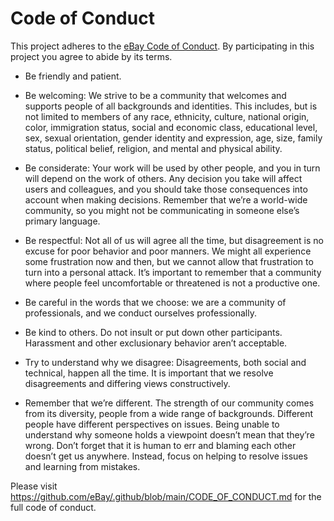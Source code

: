 # Code of Conduct

This project adheres to the [eBay Code of Conduct](https://github.com/eBay/.github/blob/main/CODE_OF_CONDUCT.md).
By participating in this project you agree to abide by its terms.

- Be friendly and patient.

- Be welcoming: We strive to be a community that welcomes and supports people of all backgrounds and identities. This includes, but is not limited to members of any race, ethnicity, culture, national origin, color, immigration status, social and economic class, educational level, sex, sexual orientation, gender identity and expression, age, size, family status, political belief, religion, and mental and physical ability.

- Be considerate: Your work will be used by other people, and you in turn will depend on the work of others. Any decision you take will affect users and colleagues, and you should take those consequences into account when making decisions. Remember that we’re a world-wide community, so you might not be communicating in someone else’s primary language.

- Be respectful: Not all of us will agree all the time, but disagreement is no excuse for poor behavior and poor manners. We might all experience some frustration now and then, but we cannot allow that frustration to turn into a personal attack. It’s important to remember that a community where people feel uncomfortable or threatened is not a productive one.

- Be careful in the words that we choose: we are a community of professionals, and we conduct ourselves professionally.

- Be kind to others. Do not insult or put down other participants. Harassment and other exclusionary behavior aren’t acceptable.

- Try to understand why we disagree: Disagreements, both social and technical, happen all the time. It is important that we resolve disagreements and differing views constructively.

- Remember that we’re different. The strength of our community comes from its diversity, people from a wide range of backgrounds. Different people have different perspectives on issues. Being unable to understand why someone holds a viewpoint doesn’t mean that they’re wrong. Don’t forget that it is human to err and blaming each other doesn’t get us anywhere. Instead, focus on helping to resolve issues and learning from mistakes.

Please visit https://github.com/eBay/.github/blob/main/CODE_OF_CONDUCT.md for the full code of conduct.

